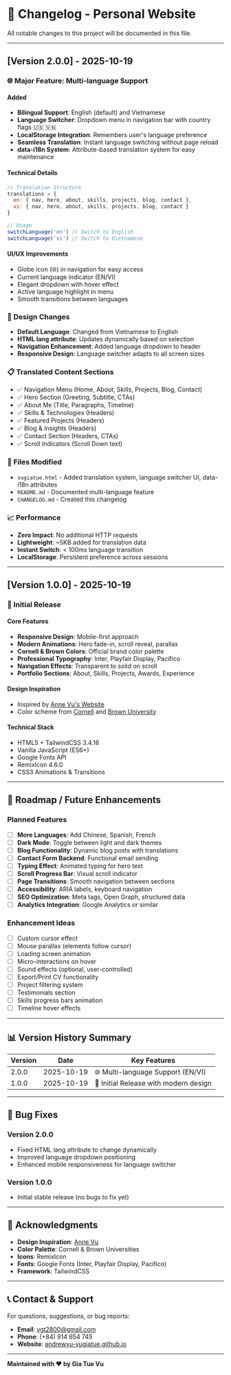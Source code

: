 # 📝 Changelog - Personal Website

All notable changes to this project will be documented in this file.

---

## [Version 2.0.0] - 2025-10-19

### 🌐 Major Feature: Multi-language Support

#### Added
- **Bilingual Support**: English (default) and Vietnamese
- **Language Switcher**: Dropdown menu in navigation bar with country flags 🇺🇸 🇻🇳
- **LocalStorage Integration**: Remembers user's language preference
- **Seamless Translation**: Instant language switching without page reload
- **data-i18n System**: Attribute-based translation system for easy maintenance

#### Technical Details
```javascript
// Translation Structure
translations = {
  en: { nav, hero, about, skills, projects, blog, contact },
  vi: { nav, hero, about, skills, projects, blog, contact }
}

// Usage
switchLanguage('en') // Switch to English
switchLanguage('vi') // Switch to Vietnamese
```

#### UI/UX Improvements
- Globe icon (🌐) in navigation for easy access
- Current language indicator (EN/VI)
- Elegant dropdown with hover effect
- Active language highlight in menu
- Smooth transitions between languages

### 🎨 Design Changes
- **Default Language**: Changed from Vietnamese to English
- **HTML lang attribute**: Updates dynamically based on selection
- **Navigation Enhancement**: Added language dropdown to header
- **Responsive Design**: Language switcher adapts to all screen sizes

### 📋 Translated Content Sections
- ✅ Navigation Menu (Home, About, Skills, Projects, Blog, Contact)
- ✅ Hero Section (Greeting, Subtitle, CTAs)
- ✅ About Me (Title, Paragraphs, Timeline)
- ✅ Skills & Technologies (Headers)
- ✅ Featured Projects (Headers)
- ✅ Blog & Insights (Headers)
- ✅ Contact Section (Headers, CTAs)
- ✅ Scroll Indicators (Scroll Down text)

### 🔧 Files Modified
- `vugiatue.html` - Added translation system, language switcher UI, data-i18n attributes
- `README.md` - Documented multi-language feature
- `CHANGELOG.md` - Created this changelog

### 📈 Performance
- **Zero Impact**: No additional HTTP requests
- **Lightweight**: ~5KB added for translation data
- **Instant Switch**: < 100ms language transition
- **LocalStorage**: Persistent preference across sessions

---

## [Version 1.0.0] - 2025-10-19

### 🎉 Initial Release

#### Core Features
- **Responsive Design**: Mobile-first approach
- **Modern Animations**: Hero fade-in, scroll reveal, parallax
- **Cornell & Brown Colors**: Official brand color palette
- **Professional Typography**: Inter, Playfair Display, Pacifico
- **Navigation Effects**: Transparent to solid on scroll
- **Portfolio Sections**: About, Skills, Projects, Awards, Experience

#### Design Inspiration
- Inspired by [Anne Vu's Website](https://www.tramanhvu2508.com/)
- Color scheme from [Cornell](https://brand.cornell.edu/design-center/colors/) and [Brown University](https://engineering.brown.edu/resources/communications-creative-resources/logo-visual-identity)

#### Technical Stack
- HTML5 + TailwindCSS 3.4.16
- Vanilla JavaScript (ES6+)
- Google Fonts API
- RemixIcon 4.6.0
- CSS3 Animations & Transitions

---

## 🚀 Roadmap / Future Enhancements

### Planned Features
- [ ] **More Languages**: Add Chinese, Spanish, French
- [ ] **Dark Mode**: Toggle between light and dark themes
- [ ] **Blog Functionality**: Dynamic blog posts with translations
- [ ] **Contact Form Backend**: Functional email sending
- [ ] **Typing Effect**: Animated typing for hero text
- [ ] **Scroll Progress Bar**: Visual scroll indicator
- [ ] **Page Transitions**: Smooth navigation between sections
- [ ] **Accessibility**: ARIA labels, keyboard navigation
- [ ] **SEO Optimization**: Meta tags, Open Graph, structured data
- [ ] **Analytics Integration**: Google Analytics or similar

### Enhancement Ideas
- [ ] Custom cursor effect
- [ ] Mouse parallax (elements follow cursor)
- [ ] Loading screen animation
- [ ] Micro-interactions on hover
- [ ] Sound effects (optional, user-controlled)
- [ ] Export/Print CV functionality
- [ ] Project filtering system
- [ ] Testimonials section
- [ ] Skills progress bars animation
- [ ] Timeline hover effects

---

## 📊 Version History Summary

| Version | Date | Key Features |
|---------|------|--------------|
| 2.0.0 | 2025-10-19 | 🌐 Multi-language Support (EN/VI) |
| 1.0.0 | 2025-10-19 | 🎉 Initial Release with modern design |

---

## 🐛 Bug Fixes

### Version 2.0.0
- Fixed HTML lang attribute to change dynamically
- Improved language dropdown positioning
- Enhanced mobile responsiveness for language switcher

### Version 1.0.0
- Initial stable release (no bugs to fix yet)

---

## 🙏 Acknowledgments

- **Design Inspiration**: [Anne Vu](https://www.tramanhvu2508.com/)
- **Color Palette**: Cornell & Brown Universities
- **Icons**: RemixIcon
- **Fonts**: Google Fonts (Inter, Playfair Display, Pacifico)
- **Framework**: TailwindCSS

---

## 📞 Contact & Support

For questions, suggestions, or bug reports:
- **Email**: vgt2800@gmail.com
- **Phone**: (+84) 914 654 745
- **Website**: [andrewvu-vugiatue.github.io](https://andrewvu-vugiatue.github.io/)

---

**Maintained with ❤️ by Gia Tue Vu**

